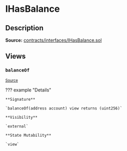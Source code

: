 # IHasBalance

## Description

**Source:** [contracts/interfaces/IHasBalance.sol](https://github.com/Synthetixio/synthetix/tree/v2.80.5/contracts/interfaces/IHasBalance.sol)

## Views

### `balanceOf`

<sub>[Source](https://github.com/Synthetixio/synthetix/tree/v2.80.5/contracts/interfaces/IHasBalance.sol#L6)</sub>

??? example "Details"

    **Signature**

    `balanceOf(address account) view returns (uint256)`

    **Visibility**

    `external`

    **State Mutability**

    `view`
